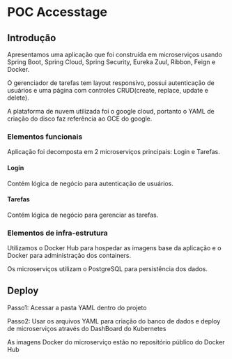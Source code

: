 # POC Accesstage #

## Introdução ##

Apresentamos uma aplicação que foi construída em microserviços usando Spring Boot, Spring Cloud, Spring Security, Eureka Zuul, Ribbon, Feign e Docker.

O gerenciador de tarefas tem layout responsivo, possui autenticação de usuários e uma página com controles CRUD(create, replace, update e delete).

A plataforma de nuvem utilizada foi o google cloud, portanto o YAML de criação do disco faz referência ao GCE do google.
### Elementos funcionais ###

Aplicação foi decomposta em 2 microserviços principais: Login e Tarefas.

#### Login ####

Contém lógica de negócio para autenticação de usuários.

#### Tarefas ####

Contém lógica de negócio para gerenciar as tarefas.

### Elementos de infra-estrutura ###

Utilizamos o Docker Hub para hospedar as imagens base da aplicação e o Docker para administração dos containers.

Os microserviços utilizam o PostgreSQL para persistência dos dados.


## Deploy ##

Passo1: Acessar a pasta YAML dentro do projeto

Passo2: Usar os arquivos YAML para  criação do banco de dados e deploy de microserviços através do DashBoard do Kubernetes

As imagens Docker do microserviço estão no repositório público do Docker Hub
